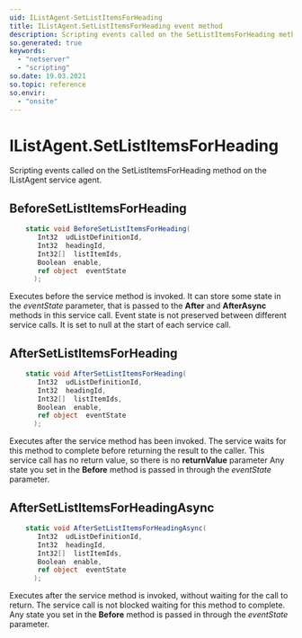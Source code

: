 ```yaml
---
uid: IListAgent-SetListItemsForHeading
title: IListAgent.SetListItemsForHeading event method
description: Scripting events called on the SetListItemsForHeading method on the IListAgent service agent.
so.generated: true
keywords:
  - "netserver"
  - "scripting"
so.date: 19.03.2021
so.topic: reference
so.envir:
  - "onsite"
---
```

# IListAgent.SetListItemsForHeading

Scripting events called on the <see cref='M:SuperOffice.CRM.Services.IListAgent.SetListItemsForHeading'>SetListItemsForHeading</see> method on the <see cref='IListAgent'>IListAgent</see>  service agent.

## BeforeSetListItemsForHeading
```cs
    static void BeforeSetListItemsForHeading(
       Int32  udListDefinitionId,
       Int32  headingId,
       Int32[]  listItemIds,
       Boolean  enable,
       ref object  eventState
      );
```
Executes before the service method is invoked.
It can store some state in the *eventState* parameter, that is passed to the **After** and **AfterAsync** methods in this service call.
Event state is not preserved between different service calls. It is set to null at the start of each service call.
## AfterSetListItemsForHeading
```cs
    static void AfterSetListItemsForHeading(
       Int32  udListDefinitionId,
       Int32  headingId,
       Int32[]  listItemIds,
       Boolean  enable,
       ref object  eventState
      );
```
Executes after the service method has been invoked. The service waits for this method to complete before returning the result to the caller.
This service call has no return value, so there is no **returnValue** parameter
Any state you set in the **Before** method is passed in through the *eventState* parameter.
## AfterSetListItemsForHeadingAsync
```cs
    static void AfterSetListItemsForHeadingAsync(
       Int32  udListDefinitionId,
       Int32  headingId,
       Int32[]  listItemIds,
       Boolean  enable,
       ref object  eventState
      );
```
Executes after the service method is invoked, without waiting for the call to return.
The service call is not blocked waiting for this method to complete.
Any state you set in the **Before** method is passed in through the *eventState* parameter.

